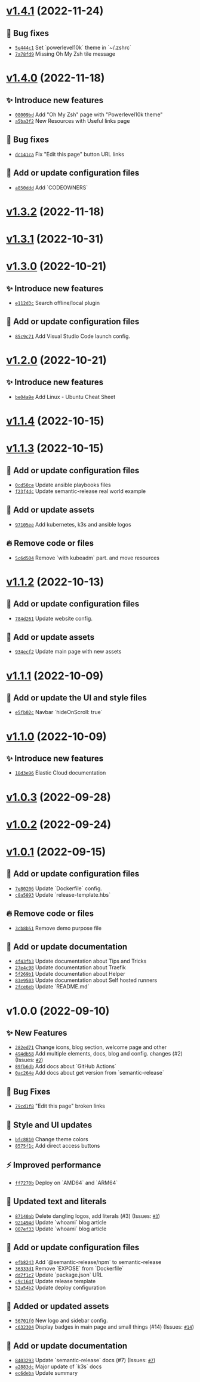 # [v1.4.1](https://github.com/size-up/docs/compare/v1.4.0...v1.4.1) (2022-11-24)

## 🐛 Bug fixes
- [`5e444c1`](https://github.com/size-up/docs/commit/5e444c1)  Set &#x60;powerlevel10k&#x60; theme in &#x60;~/.zshrc&#x60; 
- [`7a78fd9`](https://github.com/size-up/docs/commit/7a78fd9)  Missing Oh My Zsh tile message

# [v1.4.0](https://github.com/size-up/docs/compare/v1.3.2...v1.4.0) (2022-11-18)

## ✨ Introduce new features
- [`08009bd`](https://github.com/size-up/docs/commit/08009bd)  Add &quot;Oh My Zsh&quot; page with &quot;Powerlevel10k theme&quot; 
- [`a5ba3f2`](https://github.com/size-up/docs/commit/a5ba3f2)  New Resources with Useful links page 

## 🐛 Bug fixes
- [`dc141ca`](https://github.com/size-up/docs/commit/dc141ca)  Fix &quot;Edit this page&quot; button URL links 

## 🔧 Add or update configuration files
- [`a850ddd`](https://github.com/size-up/docs/commit/a850ddd)  Add &#x60;CODEOWNERS&#x60;

# [v1.3.2](https://github.com/size-up/docs/compare/v1.3.1...v1.3.2) (2022-11-18)

# [v1.3.1](https://github.com/size-up/docs/compare/v1.3.0...v1.3.1) (2022-10-31)

# [v1.3.0](https://github.com/size-up/docs/compare/v1.2.0...v1.3.0) (2022-10-21)

## ✨ Introduce new features
- [`e112d3c`](https://github.com/size-up/docs/commit/e112d3c)  Search offline/local plugin 

## 🔧 Add or update configuration files
- [`85c9c71`](https://github.com/size-up/docs/commit/85c9c71)  Add Visual Studio Code launch config.

# [v1.2.0](https://github.com/size-up/docs/compare/v1.1.4...v1.2.0) (2022-10-21)

## ✨ Introduce new features
- [`be04a9e`](https://github.com/size-up/docs/commit/be04a9e)  Add Linux - Ubuntu Cheat Sheet

# [v1.1.4](https://github.com/size-up/docs/compare/v1.1.3...v1.1.4) (2022-10-15)

# [v1.1.3](https://github.com/size-up/docs/compare/v1.1.2...v1.1.3) (2022-10-15)

## 🔧 Add or update configuration files
- [`0cd50ce`](https://github.com/size-up/docs/commit/0cd50ce)  Update ansible playbooks files 
- [`f23f4dc`](https://github.com/size-up/docs/commit/f23f4dc)  Update semantic-release real world example 

## 🍱 Add or update assets
- [`97105ee`](https://github.com/size-up/docs/commit/97105ee)  Add kubernetes, k3s and ansible logos 

## 🔥 Remove code or files
- [`5c6d504`](https://github.com/size-up/docs/commit/5c6d504)  Remove &#x60;with kubeadm&#x60; part. and move resources

# [v1.1.2](https://github.com/size-up/docs/compare/v1.1.1...v1.1.2) (2022-10-13)

## 🔧 Add or update configuration files
- [`784d261`](https://github.com/size-up/docs/commit/784d261)  Update website config. 

## 🍱 Add or update assets
- [`934ecf2`](https://github.com/size-up/docs/commit/934ecf2)  Update main page with new assets

# [v1.1.1](https://github.com/size-up/docs/compare/v1.1.0...v1.1.1) (2022-10-09)

## 💄 Add or update the UI and style files
- [`e5fb02c`](https://github.com/size-up/docs/commit/e5fb02c)  Navbar &#x60;hideOnScroll: true&#x60;

# [v1.1.0](https://github.com/size-up/docs/compare/v1.0.3...v1.1.0) (2022-10-09)

## ✨ Introduce new features
- [`18d3e96`](https://github.com/size-up/docs/commit/18d3e96)  Elastic Cloud documentation

# [v1.0.3](https://github.com/size-up/docs/compare/v1.0.2...v1.0.3) (2022-09-28)

# [v1.0.2](https://github.com/size-up/docs/compare/v1.0.1...v1.0.2) (2022-09-24)

# [v1.0.1](https://github.com/size-up/docs/compare/v1.0.0...v1.0.1) (2022-09-15)

## 🔧 Add or update configuration files
- [`7e80206`](https://github.com/size-up/docs/commit/7e80206)  Update &#x60;Dockerfile&#x60; config. 
- [`c8a5893`](https://github.com/size-up/docs/commit/c8a5893)  Update &#x60;release-template.hbs&#x60; 

## 🔥 Remove code or files
- [`3cb8b51`](https://github.com/size-up/docs/commit/3cb8b51)  Remove demo purpose file 

## 📝 Add or update documentation
- [`4f43fb3`](https://github.com/size-up/docs/commit/4f43fb3)  Update documentation about Tips and Tricks 
- [`27e4c98`](https://github.com/size-up/docs/commit/27e4c98)  Update documentation about Traefik 
- [`5f269b1`](https://github.com/size-up/docs/commit/5f269b1)  Update documentation about Helper 
- [`83e9503`](https://github.com/size-up/docs/commit/83e9503)  Update documentation about Self hosted runners 
- [`2fce6eb`](https://github.com/size-up/docs/commit/2fce6eb)  Update &#x60;README.md&#x60;

# v1.0.0 (2022-09-10)

## ✨ New Features
- [`282ed71`](https://github.com/size-up/docs/commit/282ed71)  Change icons, blog section, welcome page and other 
- [`494db58`](https://github.com/size-up/docs/commit/494db58)  Add multiple elements, docs, blog and config. changes (#2) (Issues: [`#2`](https://github.com/size-up/docs/issues/2))
- [`89fb6db`](https://github.com/size-up/docs/commit/89fb6db)  Add docs about &#x60;GitHub Actions&#x60; 
- [`0ac264e`](https://github.com/size-up/docs/commit/0ac264e)  Add docs about get version from &#x60;semantic-release&#x60; 

## 🐛 Bug Fixes
- [`79cd1f8`](https://github.com/size-up/docs/commit/79cd1f8)  &quot;Edit this page&quot; broken links 

## 💄 Style and UI updates
- [`bfc8810`](https://github.com/size-up/docs/commit/bfc8810)  Change theme colors 
- [`8575f1c`](https://github.com/size-up/docs/commit/8575f1c)  Add direct access buttons 

## ⚡ Improved performance
- [`ff7270b`](https://github.com/size-up/docs/commit/ff7270b)  Deploy on &#x60;AMD64&#x60; and &#x60;ARM64&#x60; 

## 💬 Updated text and literals
- [`87140ab`](https://github.com/size-up/docs/commit/87140ab)  Delete dangling logos, add literals (#3) (Issues: [`#3`](https://github.com/size-up/docs/issues/3))
- [`921494d`](https://github.com/size-up/docs/commit/921494d)  Update &#x60;whoami&#x60; blog article 
- [`007ef33`](https://github.com/size-up/docs/commit/007ef33)  Update &#x60;whoami&#x60; blog article 

## 🔧 Add or update configuration files
- [`efb8243`](https://github.com/size-up/docs/commit/efb8243)  Add &#x60;@semantic-release/npm&#x60; to semantic-release 
- [`36333d1`](https://github.com/size-up/docs/commit/36333d1)  Remove &#x60;EXPOSE&#x60; from &#x60;Dockerfile&#x60; 
- [`dd7f1c7`](https://github.com/size-up/docs/commit/dd7f1c7)  Update &#x60;package.json&#x60; URL 
- [`c9c164f`](https://github.com/size-up/docs/commit/c9c164f)  Update release template 
- [`52a54b2`](https://github.com/size-up/docs/commit/52a54b2)  Update deploy configuration 

## 🍱 Added or updated assets
- [`56701f0`](https://github.com/size-up/docs/commit/56701f0)  New logo and sidebar config. 
- [`c632304`](https://github.com/size-up/docs/commit/c632304)  Display badges in main page and small things (#14) (Issues: [`#14`](https://github.com/size-up/docs/issues/14))

## 📝 Add or update documentation
- [`8403293`](https://github.com/size-up/docs/commit/8403293)   Update &#x60;semantic-release&#x60; docs (#7) (Issues: [`#7`](https://github.com/size-up/docs/issues/7))
- [`a2883dc`](https://github.com/size-up/docs/commit/a2883dc)  Major update of &#x60;k3s&#x60; docs 
- [`ec6deba`](https://github.com/size-up/docs/commit/ec6deba)  Update summary
